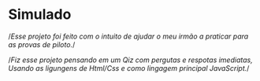 # Simulado
/*Esse projeto foi feito com o intuito de ajudar o meu irmão a praticar para as provas de piloto.*/

/*Fiz esse projeto pensando em um Qiz com pergutas e respotas imediatas, Usando as ligungens de Html/Css e como lingagem principal JavaScript.*/
